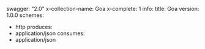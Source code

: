 swagger: "2.0"
x-collection-name: Goa
x-complete: 1
info:
  title: Goa
  version: 1.0.0
schemes:
- http
produces:
- application/json
consumes:
- application/json